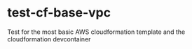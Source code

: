 # test-cf-base-vpc
Test for the most basic AWS cloudformation template and the cloudformation devcontainer
